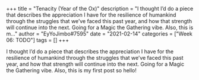+++
title = "Tenacity (Year of the Ox)"
description = "I thought I’d do a piece that describes the appreciation I have for the resilience of humankind through the struggles that we’ve faced this past year, and how that strength will continue into the next. Going for a Magic the Gathering vibe. Also, this is m..."
author = "EyYoJimbo#7595"
date = "2021-02-14"
categories = ["Week 06: TODO"]
tags = []
+++

I thought I’d do a piece that describes the appreciation I have for the resilience of humankind through the struggles that we’ve faced this past year, and how that strength will continue into the next. Going for a Magic the Gathering vibe. Also, this is my first post so hello!
